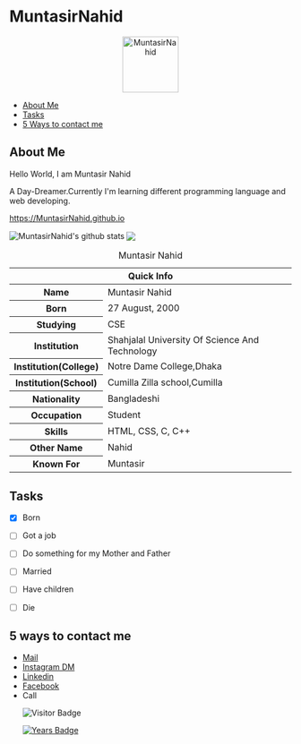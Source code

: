 # MuntasirNahid
<p align='center'><img src="https://amensah.com/ezcoder/extras/Easy_Coder_Logo_LowRes.jpg" alt="MuntasirNahid" width="100" height="100"></p>

* [About Me](#about-me)
* [Tasks](#tasks)
* [5 Ways to contact me](#5-ways-to-contact-me)

## About Me

Hello World, I am Muntasir Nahid

A Day-Dreamer.Currently I'm learning different programming language and web developing.

https://MuntasirNahid.github.io

<img align="center" src="https://github-readme-stats.vercel.app/api?username=MuntasirNahid&show_icons=true&include_all_commits=true&theme=radical" alt="MuntasirNahid's github stats" />
<img align="center" src="https://github-readme-stats.vercel.app/api/top-langs/?username=MuntasirNahid&layout=compact&theme=radical" />

<table>
<caption>Muntasir Nahid</caption>
<thead>
<tr>
<th colspan="2">Quick Info</th>
</tr>
</thead>
<tbody>
<tr><th scope='row'>Name</th><td>Muntasir Nahid</td></tr>
<tr><th scope='row'>Born</th><td><time datetime="2000-08-27 ">27 August, 2000</time></td></tr>
<tr><th scope='row'>Studying</th><td>CSE</td></tr>
<tr><th scope='row'>Institution</th><td>Shahjalal University Of Science And Technology</td></tr>
<tr><th scope='row'>Institution(College)</th><td>Notre Dame College,Dhaka</td></tr>
<tr><th scope='row'>Institution(School)</th><td>Cumilla Zilla school,Cumilla</td></tr>
<tr><th scope='row'>Nationality</th><td>Bangladeshi</td></tr>
<tr><th scope='row'>Occupation</th><td>Student</td></tr>
<tr><th scope='row'>Skills</th><td>HTML, CSS, C, C++</td></tr>
<tr><th scope='row'>Other Name</th><td>Nahid</td></tr>
<tr><th scope='row'>Known For</th><td>Muntasir</td></tr>
</tbody>
</table>

## Tasks

- [x] Born
- [ ] Got a job
- [ ] Do something for my Mother and Father
- [ ] Married
- [ ] Have children
- [ ] Die


## 5 ways to contact me

<ul>
<li><a href="muntasir19@student.sust.edu" rel="me">Mail</a>
<li><a href="https://www.instagram.com/muntasir_nahid/" rel="me">Instagram DM</a>
<li><a href="https://bd.linkedin.com/in/muntasir-nahid-b1634a1aa" rel="me">Linkedin</a>
<li><a href="https://www.facebook.com/muntasirmamun.nahid/" rel="me">Facebook</a>
<li>Call</li>
</li>

![Visitor Badge](https://visitor-badge.laobi.icu/badge?page_id=MuntasirNahid.MuntasirNahid)

[![Years Badge](https://badges.pufler.dev/years/puf17640)](https://badges.pufler.dev/years/{MuntasirNahid})

